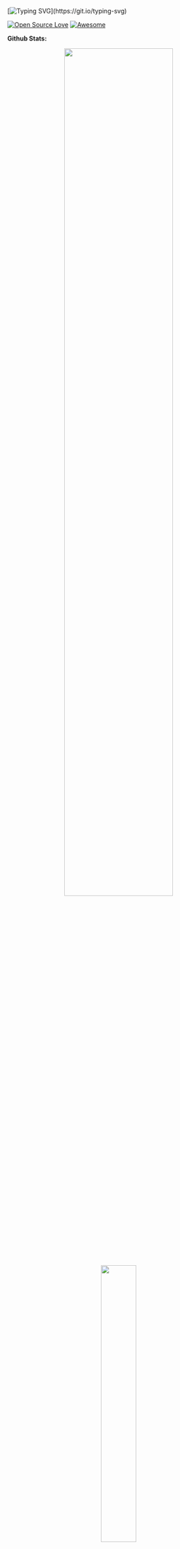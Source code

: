[![Typing SVG](https://readme-typing-svg.herokuapp.com/?center=true&vCenter=true&color=daa520&height=100&width=1000&lines=Namaste+🙏;I+am+Aditya+Raute+🕶️;Feel+free+to+look+around.;Reach+out+if+you+need+help!)](https://git.io/typing-svg)

<!-- [![Lines of code](https://img.shields.io/badge/From%20Hello%20World%20I've%20written-4124786%20Lines%20of%20code-blue)](#) -->
[![Open Source Love](https://badges.frapsoft.com/os/v2/open-source.svg?v=103)](#) 
[![Awesome](https://cdn.rawgit.com/sindresorhus/awesome/d7305f38d29fed78fa85652e3a63e154dd8e8829/media/badge.svg)](#)


 


<!-- ### About me: 🤗😀 

 dumbcoder7 Write it Yourself
 
 -->


**Github Stats:**
<p align="center">
  <img width="70%" src="https://github-readme-stats.vercel.app/api?username=neivanh&show_icons=true&theme=dracula&count_private=true" />
</p>

<p align = "center">
  <img width="40%" src="https://github-readme-stats.vercel.app/api/top-langs/?username=neivanh&theme=dracula" />
</p>

<p align="center"> 
  <img width="70%" src="https://github-readme-streak-stats.herokuapp.com/?user=neivanh&theme=dracula" />
</p>


